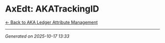 # AxEdt: AKATrackingID

[← Back to AKA Ledger Attribute Management](../README.md)

---

*Generated on 2025-10-17 13:33*
